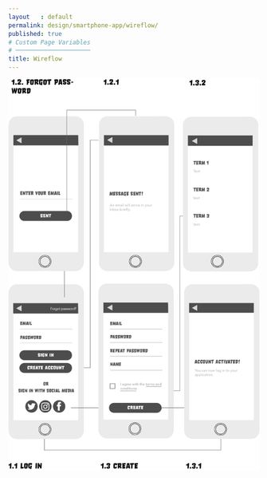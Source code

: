 ```yaml
---
layout   : default
permalink: design/smartphone-app/wireflow/
published: true
# Custom Page Variables
# ─────────────────────
title: Wireflow
---
```


<img src="../../assets/Images/SP_wire1.png">


